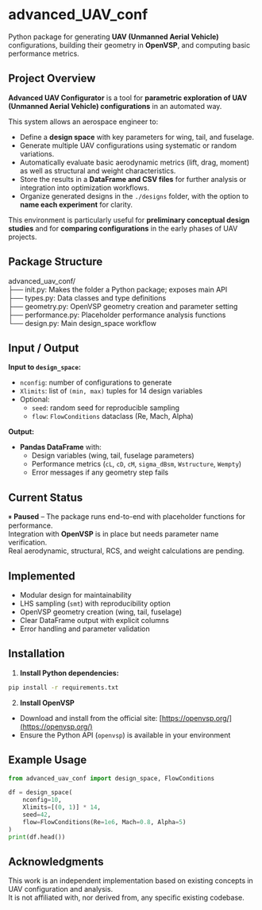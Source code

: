 # advanced_UAV_conf

Python package for generating **UAV (Unmanned Aerial Vehicle)** configurations, building their geometry in **OpenVSP**, and computing basic performance metrics.

## Project Overview

**Advanced UAV Configurator** is a tool for **parametric exploration of UAV (Unmanned Aerial Vehicle) configurations** in an automated way.

This system allows an aerospace engineer to:

- Define a **design space** with key parameters for wing, tail, and fuselage.  
- Generate multiple UAV configurations using systematic or random variations.  
- Automatically evaluate basic aerodynamic metrics (lift, drag, moment) as well as structural and weight characteristics.  
- Store the results in a **DataFrame and CSV files** for further analysis or integration into optimization workflows.  
- Organize generated designs in the `./designs` folder, with the option to **name each experiment** for clarity.  

This environment is particularly useful for **preliminary conceptual design studies** and for **comparing configurations** in the early phases of UAV projects.

## Package Structure
advanced_uav_conf/  
├── init.py: Makes the folder a Python package; exposes main API  
├── types.py: Data classes and type definitions  
├── geometry.py: OpenVSP geometry creation and parameter setting  
├── performance.py: Placeholder performance analysis functions  
└── design.py: Main design_space workflow  

## Input / Output

**Input to `design_space`:**
- `nconfig`: number of configurations to generate
- `Xlimits`: list of `(min, max)` tuples for 14 design variables
- Optional:
  - `seed`: random seed for reproducible sampling
  - `flow`: `FlowConditions` dataclass (Re, Mach, Alpha)

**Output:**
- **Pandas DataFrame** with:
  - Design variables (wing, tail, fuselage parameters)
  - Performance metrics (`cL`, `cD`, `cM`, `sigma_dBsm`, `Wstructure`, `Wempty`)
  - Error messages if any geometry step fails

## Current Status
⏸ **Paused** – The package runs end-to-end with placeholder functions for performance.  
Integration with **OpenVSP** is in place but needs parameter name verification.  
Real aerodynamic, structural, RCS, and weight calculations are pending.

## Implemented
- Modular design for maintainability
- LHS sampling (`smt`) with reproducibility option
- OpenVSP geometry creation (wing, tail, fuselage)
- Clear DataFrame output with explicit columns
- Error handling and parameter validation

## Installation

1. **Install Python dependencies:**
```bash
pip install -r requirements.txt
```

2. **Install OpenVSP**  
- Download and install from the official site: [https://openvsp.org/](https://openvsp.org/)  
- Ensure the Python API (`openvsp`) is available in your environment  

## Example Usage
```python
from advanced_uav_conf import design_space, FlowConditions

df = design_space(
    nconfig=10,
    Xlimits=[(0, 1)] * 14,
    seed=42,
    flow=FlowConditions(Re=1e6, Mach=0.8, Alpha=5)
)
print(df.head())
```

## Acknowledgments
This work is an independent implementation based on existing concepts in UAV configuration and analysis.  
It is not affiliated with, nor derived from, any specific existing codebase.